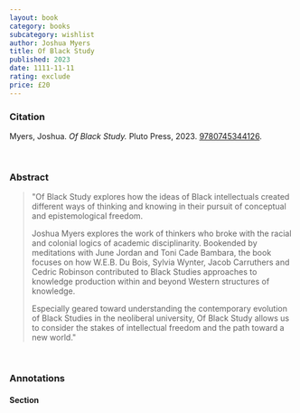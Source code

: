 ```yaml
---
layout: book
category: books
subcategory: wishlist
author: Joshua Myers
title: Of Black Study
published: 2023
date: 1111-11-11
rating: exclude
price: £20
---
```


### Citation

Myers, Joshua. *Of Black Study.* Pluto Press, 2023. [9780745344126](https://www.plutobooks.com/9780745344126/of-black-study/).

<br>

### Abstract

> "Of Black Study explores how the ideas of Black intellectuals created different ways of thinking and knowing in their pursuit of conceptual and epistemological freedom.
>
> Joshua Myers explores the work of thinkers who broke with the racial and colonial logics of academic disciplinarity. Bookended by meditations with June Jordan and Toni Cade Bambara, the book focuses on how W.E.B. Du Bois, Sylvia Wynter, Jacob Carruthers and Cedric Robinson contributed to Black Studies approaches to knowledge production within and beyond Western structures of knowledge.
>
> Especially geared toward understanding the contemporary evolution of Black Studies in the neoliberal university, Of Black Study allows us to consider the stakes of intellectual freedom and the path toward a new world."

<br>

### Annotations

#### Section

<br>

